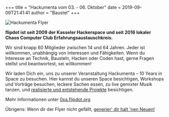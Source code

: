 +++
title = "Hackumenta vom 03. - 06. Oktober"
date = 2019-09-09T21:41:41
author = "Baustel"
+++
  

  
![Hackumenta
Flyer](https://flipdot.org/blog/uploads/hackumenta_2019_flyer_small.png)  
  
  
  
**flipdot ist seit 2009 der Kasseler Hackerspace und seit 2016 lokaler
Chaos Computer Club Erfahrungsaustauschkreis.**  
  
Wir sind knapp 60 Mitglieder zwischen 14 und 64 Jahren. Jeder ist
willkommen, unabhängig von Interessen und Fähigkeiten. Wenn du Interesse
an Technik, Bausteln, Hacken oder Coden hast, gerne Fragen stellst und
beantwortest, sei willkommen\!  
  
Wir laden Dich ein, uns zu unserer Veranstaltung Hackumenta – 10 Years
in Space zu besuchen. Hier kannst du unseren Space besichtigen,
Workshops und Vorträge besuchen, leckere Sachen essen, zu live gemixter
Musik tanzen, und [realisierte und entstehende
Projekte](https://flipdot.org/wiki/Projekte) besichtigen.  
  
Mehr Informationen unter [0xa.flipdot.org](http://0xa.flipdot.org/)  
  
Übrigens: Wenn dir der Flyer nicht gefällt, [generier' dir halt 'nen
Neuen\!](https://flipdot.github.io/0xA-flyer-generator/)

